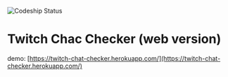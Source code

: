 ![Codeship Status](https://app.codeship.com/projects/e217ac60-e8af-0134-8f9f-56b0afe50fec/status?branch=master)

# Twitch Chac Checker (web version)
demo: [https://twitch-chat-checker.herokuapp.com/](https://twitch-chat-checker.herokuapp.com/)